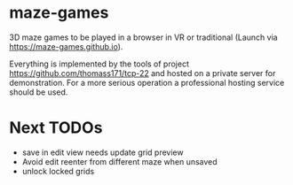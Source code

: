 # maze-games
3D maze games to be played in a browser in VR or traditional (Launch via https://maze-games.github.io).

Everything is implemented by the tools of project https://github.com/thomass171/tcp-22 and hosted on a private server for demonstration. For a more serious
operation a professional hosting service should be used.

# Next TODOs

* save in edit view needs update grid preview
* Avoid edit reenter from different maze when unsaved
* unlock locked grids
